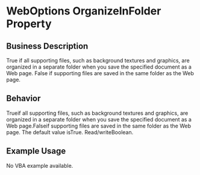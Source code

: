 # WebOptions OrganizeInFolder Property

## Business Description
True if all supporting files, such as background textures and graphics, are organized in a separate folder when you save the specified document as a Web page. False if supporting files are saved in the same folder as the Web page.

## Behavior
Trueif all supporting files, such as background textures and graphics, are organized in a separate folder when you save the specified document as a Web page.Falseif supporting files are saved in the same folder as the Web page. The default value isTrue. Read/writeBoolean.

## Example Usage
No VBA example available.